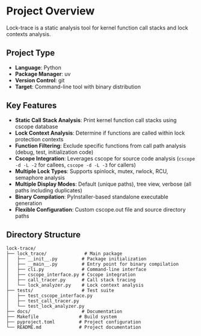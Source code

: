 # Project Overview

Lock-trace is a static analysis tool for kernel function call stacks and lock contexts analysis.

## Project Type
- **Language**: Python
- **Package Manager**: uv
- **Version Control**: git
- **Target**: Command-line tool with binary distribution

## Key Features
- **Static Call Stack Analysis**: Print kernel function call stacks using cscope database
- **Lock Context Analysis**: Determine if functions are called within lock protection contexts
- **Function Filtering**: Exclude specific functions from call path analysis (debug, test, initialization code)
- **Cscope Integration**: Leverages cscope for source code analysis (`cscope -d -L -2` for callees, `cscope -d -L -3` for callers)
- **Multiple Lock Types**: Supports spinlock, mutex, rwlock, RCU, semaphore analysis
- **Multiple Display Modes**: Default (unique paths), tree view, verbose (all paths including duplicates)
- **Binary Compilation**: PyInstaller-based standalone executable generation
- **Flexible Configuration**: Custom cscope.out file and source directory paths

## Directory Structure

```
lock-trace/
├── lock_trace/              # Main package
│   ├── __init__.py         # Package initialization
│   ├── __main__.py         # Entry point for binary compilation
│   ├── cli.py              # Command-line interface
│   ├── cscope_interface.py # Cscope integration
│   ├── call_tracer.py      # Call stack tracing
│   └── lock_analyzer.py    # Lock context analysis
├── tests/                  # Test suite
│   ├── test_cscope_interface.py
│   ├── test_call_tracer.py
│   └── test_lock_analyzer.py
├── docs/                   # Documentation
├── Makefile               # Build system
├── pyproject.toml         # Project configuration
└── README.md              # Project documentation
```

